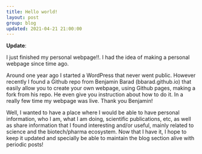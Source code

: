 ```yaml
---
title: Hello world!
layout: post
group: blog
updated: 2021-04-21 21:00:00
---
```


**Update**:

I just finished my personal webpage!!. I had the idea of making a personal webpage since time ago.

Around one year ago I started a WordPress that never went public. However recently I found a Github repo from Benjamin Barad (bbarad.github.io) that easily allow you to create your own webpage, using Github pages, making a fork from his repo. He even give you instruction about how to do it. In a really few time my webpage was live. Thank you Benjamin!

Well, I wanted to have a place where I would be able to have personal information, who I am, what I am doing, scientific publications, etc, as well as share information that I found interesting and/or useful, mainly related to science and the biotech/pharma ecosystem. Now that I have it, I hope to keep it updated and specially be able to maintain the blog section alive with periodic posts!
